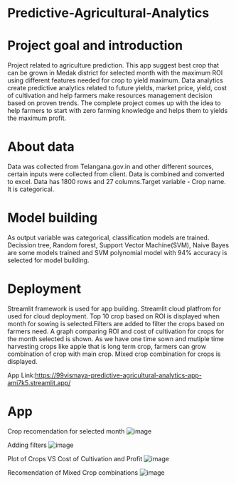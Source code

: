 # Predictive-Agricultural-Analytics

# Project goal and introduction

Project related to agriculture prediction. This app suggest best crop that can be grown in Medak district for selected month with the maximum ROI using different features needed for crop to yield maximum.
Data analytics create predictive analytics related to future yields, market price, yield, cost of cultivation and help farmers make resources management decision based on proven trends.
The complete project comes up with the idea to help farmers to start with zero farming knowledge and helps them to yields the maximum profit.


# About data

Data was collected from Telangana.gov.in and other different sources, certain inputs were collected from client. Data is combined and converted to excel. Data has 1800 rows and 27 columns.Target variable - Crop name. It is categorical.

# Model building

As output variable was categorical, classification models are trained. Decission tree, Random forest, Support Vector Machine(SVM), Naive Bayes are some models trained and SVM polynomial model with 94% accuracy is selected for model building.

# Deployment

Streamlit framework is used for app building. Streamlit cloud platfrom for used for cloud deployment. Top 10 crop based on ROI is displayed when month for sowing is selected.Filters are added to filter the crops based on farmers need. A graph comparing ROI and cost of cultivation for crops for the month selected is shown. As we have one time sown and mutiple time harvesting crops like apple that is long term crop, farmers can grow combination of crop with main crop. Mixed crop combination for crops is displayed.

App Link:https://99vismaya-predictive-agricultural-analytics-app-ami7k5.streamlit.app/

# App 
Crop recomendation for selected month
![image](https://user-images.githubusercontent.com/106010576/211984736-f8e95091-dc92-45e6-ab1e-44cf24ea8088.png)


Adding filters
![image](https://user-images.githubusercontent.com/106010576/211984806-9f27fe00-63de-49c8-a85b-d404f43b89ea.png)


Plot of Crops VS Cost of Cultivation and Profit
![image](https://user-images.githubusercontent.com/106010576/211984838-ea5a5054-1b32-4dba-8472-5fd6089ffb4c.png)


Recomendation of Mixed Crop combinations
![image](https://user-images.githubusercontent.com/106010576/211984857-b7417d89-dfe8-4135-b506-ccf511d62016.png)

